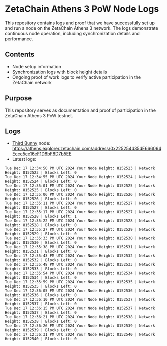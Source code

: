 # ZetaChain Athens 3 PoW Node Logs
This repository contains logs and proof that we have successfully set up and run a node on the ZetaChain Athens 3 network. The logs demonstrate continuous node operation, including synchronization details and performance.

## Contents
- Node setup information
- Synchronization logs with block height details
- Ongoing proof of work logs to verify active participation in the ZetaChain network

## Purpose
This repository serves as documentation and proof of participation in the ZetaChain Athens 3 PoW testnet.

## Logs

- [Third Bunny](https://thirdbunny.xyz/) node: https://athens.explorer.zetachain.com/address/0x225254d35dE666064Eccc5ce16eF1D8bF8D7b5EE
- Latest logs:
```
Tue Dec 17 12:34:50 PM UTC 2024 Your Node Height: 8152523 | Network Height: 8152523 | Blocks Left: 0
Tue Dec 17 12:34:55 PM UTC 2024 Your Node Height: 8152524 | Network Height: 8152524 | Blocks Left: 0
Tue Dec 17 12:35:01 PM UTC 2024 Your Node Height: 8152525 | Network Height: 8152525 | Blocks Left: 0
Tue Dec 17 12:35:06 PM UTC 2024 Your Node Height: 8152526 | Network Height: 8152526 | Blocks Left: 0
Tue Dec 17 12:35:11 PM UTC 2024 Your Node Height: 8152527 | Network Height: 8152527 | Blocks Left: 0
Tue Dec 17 12:35:17 PM UTC 2024 Your Node Height: 8152527 | Network Height: 8152528 | Blocks Left: 1
Tue Dec 17 12:35:22 PM UTC 2024 Your Node Height: 8152528 | Network Height: 8152528 | Blocks Left: 0
Tue Dec 17 12:35:27 PM UTC 2024 Your Node Height: 8152529 | Network Height: 8152529 | Blocks Left: 0
Tue Dec 17 12:35:33 PM UTC 2024 Your Node Height: 8152530 | Network Height: 8152530 | Blocks Left: 0
Tue Dec 17 12:35:38 PM UTC 2024 Your Node Height: 8152531 | Network Height: 8152531 | Blocks Left: 0
Tue Dec 17 12:35:43 PM UTC 2024 Your Node Height: 8152532 | Network Height: 8152532 | Blocks Left: 0
Tue Dec 17 12:35:48 PM UTC 2024 Your Node Height: 8152533 | Network Height: 8152533 | Blocks Left: 0
Tue Dec 17 12:35:54 PM UTC 2024 Your Node Height: 8152534 | Network Height: 8152534 | Blocks Left: 0
Tue Dec 17 12:35:59 PM UTC 2024 Your Node Height: 8152535 | Network Height: 8152535 | Blocks Left: 0
Tue Dec 17 12:36:05 PM UTC 2024 Your Node Height: 8152536 | Network Height: 8152536 | Blocks Left: 0
Tue Dec 17 12:36:10 PM UTC 2024 Your Node Height: 8152537 | Network Height: 8152537 | Blocks Left: 0
Tue Dec 17 12:36:15 PM UTC 2024 Your Node Height: 8152537 | Network Height: 8152537 | Blocks Left: 0
Tue Dec 17 12:36:21 PM UTC 2024 Your Node Height: 8152538 | Network Height: 8152538 | Blocks Left: 0
Tue Dec 17 12:36:26 PM UTC 2024 Your Node Height: 8152539 | Network Height: 8152539 | Blocks Left: 0
Tue Dec 17 12:36:31 PM UTC 2024 Your Node Height: 8152540 | Network Height: 8152540 | Blocks Left: 0
```
